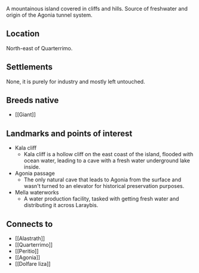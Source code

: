 A mountainous island covered in cliffs and hills. Source of freshwater and origin of the Agonia tunnel system.
## Location
North-east of Quarterrimo.
## Settlements
None, it is purely for industry and mostly left untouched.
## Breeds native
- [[Giant]]
## Landmarks and points of interest
- Kala cliff
	- Kala cliff is a hollow cliff on the east coast of the island, flooded with ocean water, leading to a cave with a fresh water underground lake inside.
- Agonia passage
	- The only natural cave that leads to Agonia from the surface and wasn't turned to an elevator for historical preservation purposes.
- Mella waterworks
	- A water production facility, tasked with getting fresh water and distributing it across Laraybis.
## Connects to
- [[Alastrath]]
- [[Quarterrimo]]
- [[Peritio]]
- [[Agonia]]
- [[Dolfare liza]]